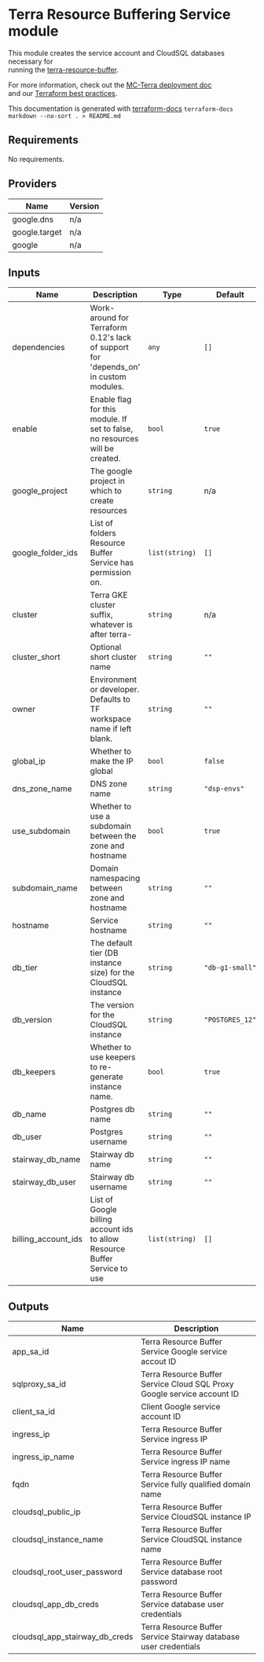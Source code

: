 # Terra Resource Buffering Service module

This module creates the service account and CloudSQL databases necessary for  
running the [terra-resource-buffer](http://github.com/databiosphere/terra-resource-buffer).

For more information, check out the [MC-Terra deployment doc](https://docs.dsp-devops.broadinstitute.org/mc-terra/mcterra-deployment)  
and our [Terraform best practices](https://docs.dsp-devops.broadinstitute.org/best-practices-guides/terraform).

This documentation is generated with [terraform-docs](https://github.com/segmentio/terraform-docs)
`terraform-docs markdown --no-sort . > README.md`

## Requirements

No requirements.

## Providers

| Name | Version |
|------|---------|
| google.dns | n/a |
| google.target | n/a |
| google | n/a |

## Inputs

| Name | Description | Type | Default | Required |
|------|-------------|------|---------|:--------:|
| dependencies | Work-around for Terraform 0.12's lack of support for 'depends\_on' in custom modules. | `any` | `[]` | no |
| enable | Enable flag for this module. If set to false, no resources will be created. | `bool` | `true` | no |
| google\_project | The google project in which to create resources | `string` | n/a | yes |
| google\_folder\_ids | List of folders Resource Buffer Service has permission on. | `list(string)` | `[]` | no |
| cluster | Terra GKE cluster suffix, whatever is after terra- | `string` | n/a | yes |
| cluster\_short | Optional short cluster name | `string` | `""` | no |
| owner | Environment or developer. Defaults to TF workspace name if left blank. | `string` | `""` | no |
| global\_ip | Whether to make the IP global | `bool` | `false` | no |
| dns\_zone\_name | DNS zone name | `string` | `"dsp-envs"` | no |
| use\_subdomain | Whether to use a subdomain between the zone and hostname | `bool` | `true` | no |
| subdomain\_name | Domain namespacing between zone and hostname | `string` | `""` | no |
| hostname | Service hostname | `string` | `""` | no |
| db\_tier | The default tier (DB instance size) for the CloudSQL instance | `string` | `"db-g1-small"` | no |
| db\_version | The version for the CloudSQL instance | `string` | `"POSTGRES_12"` | no |
| db\_keepers | Whether to use keepers to re-generate instance name. | `bool` | `true` | no |
| db\_name | Postgres db name | `string` | `""` | no |
| db\_user | Postgres username | `string` | `""` | no |
| stairway\_db\_name | Stairway db name | `string` | `""` | no |
| stairway\_db\_user | Stairway db username | `string` | `""` | no |
| billing\_account\_ids | List of Google billing account ids to allow Resource Buffer Service to use | `list(string)` | `[]` | no |

## Outputs

| Name | Description |
|------|-------------|
| app\_sa\_id | Terra Resource Buffer Service Google service accout ID |
| sqlproxy\_sa\_id | Terra Resource Buffer Service Cloud SQL Proxy Google service account ID |
| client\_sa\_id | Client Google service account ID |
| ingress\_ip | Terra Resource Buffer Service ingress IP |
| ingress\_ip\_name | Terra Resource Buffer Service ingress IP name |
| fqdn | Terra Resource Buffer Service fully qualified domain name |
| cloudsql\_public\_ip | Terra Resource Buffer Service CloudSQL instance IP |
| cloudsql\_instance\_name | Terra Resource Buffer Service CloudSQL instance name |
| cloudsql\_root\_user\_password | Terra Resource Buffer Service database root password |
| cloudsql\_app\_db\_creds | Terra Resource Buffer Service database user credentials |
| cloudsql\_app\_stairway\_db\_creds | Terra Resource Buffer Service Stairway database user credentials |

